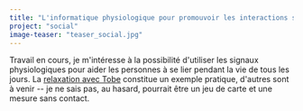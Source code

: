 ```yaml
---
title: "L'informatique physiologique pour promouvoir les interactions sociales"
project: "social"
image-teaser: "teaser_social.jpg"
---
```


Travail en cours, je m'intéresse à la possibilité d'utiliser les signaux physiologiques pour aider les personnes à se lier pendant la vie de tous les jours. La [relaxation avec Tobe](http://phd.jfrey.info/projects/tobe/) constitue un exemple pratique, d'autres sont à venir -- je ne sais pas, au hasard, pourrait être un jeu de carte et une mesure sans contact.
